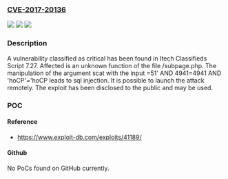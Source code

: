 ### [CVE-2017-20136](https://cve.mitre.org/cgi-bin/cvename.cgi?name=CVE-2017-20136)
![](https://img.shields.io/static/v1?label=Product&message=Classifieds%20Script&color=blue)
![](https://img.shields.io/static/v1?label=Version&message=n%2Fa&color=blue)
![](https://img.shields.io/static/v1?label=Vulnerability&message=CWE-89%20SQL%20Injection&color=brighgreen)

### Description

A vulnerability classified as critical has been found in Itech Classifieds Script 7.27. Affected is an unknown function of the file /subpage.php. The manipulation of the argument scat with the input =51' AND 4941=4941 AND 'hoCP'='hoCP leads to sql injection. It is possible to launch the attack remotely. The exploit has been disclosed to the public and may be used.

### POC

#### Reference
- https://www.exploit-db.com/exploits/41189/

#### Github
No PoCs found on GitHub currently.

